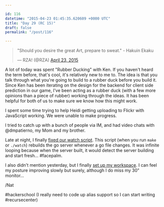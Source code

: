 ```yaml
---

id: 116
datetime: "2015-04-23 01:45:35.620609 +0000 UTC"
title: "Day 29 (RC 15)"
draft: false
permalink: "/post/116"

---
```


<blockquote class="twitter-tweet" lang="en"><p>&quot;Should you desire the great Art, prepare to sweat.&quot; - Hakuin Ekaku</p>&mdash; RZA! (@RZA) <a href="https://twitter.com/RZA/status/591044842236424192">April 23, 2015</a></blockquote>
<script async src="//platform.twitter.com/widgets.js" charset="utf-8"></script>

A lot of today was spent "Rubber Ducking" with Ken. If you haven't heard the term before, that's cool, it's relatively new to me to. The idea is that you talk through what you're going to build to a rubber duck before you build it. Since Ken has been iterating on the design for the backend for client side prediction in our game, I've been acting as a rubber duck (with a few more opinions than a piece of rubber) working through the ideas. It has been helpful for both of us to make sure we know how this might work.

I spent some time trying to help Heidi getting uploading to Flickr with JavaScript working. We were unable to make progress.

I tried to catch up with a bunch of people via IM, and had video chats with @dmpatierno, my Mom and my brother.

Late at night, I finally [fixed our watch script](https://github.com/kenpratt/hyperspace/commit/137b50ededf8cea3dcf81efd869cae4b4743ff69). This script (when you run `make` or `./watch`) rebuilds the go server whenever a go file changes. It was infinite looping because when the server built, it would detect the server building and start fresh... #facepalm.

I also didn't mention yesterday, but I finally [set up my workspace](https://www.flickr.com/photos/icco/17238346302/). I can feel my posture improving slowly but surely, although I do miss my 30" monitor...

/Nat

#hackerschool (I really need to code up alias support so I can start writing #recursecenter)
